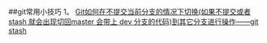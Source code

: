 ##git常用小技巧
1。 [Git如何在不提交当前分支的情况下切换(如果不提交或者stash 就会出现切回master 会带上 dev 分支的代码)到其它分支进行操作——git stash](https://blog.csdn.net/AsheAndWine/article/details/79003270)